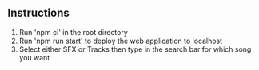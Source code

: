 ## Instructions ##

1. Run 'npm ci' in the root directory
2. Run 'npm run start' to deploy the web application to localhost
3. Select either SFX or Tracks then type in the search bar for which song you want